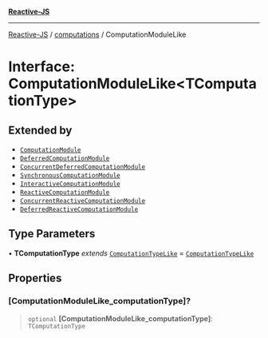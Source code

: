 [**Reactive-JS**](../../README.md)

***

[Reactive-JS](../../README.md) / [computations](../README.md) / ComputationModuleLike

# Interface: ComputationModuleLike\<TComputationType\>

## Extended by

- [`ComputationModule`](ComputationModule.md)
- [`DeferredComputationModule`](DeferredComputationModule.md)
- [`ConcurrentDeferredComputationModule`](ConcurrentDeferredComputationModule.md)
- [`SynchronousComputationModule`](SynchronousComputationModule.md)
- [`InteractiveComputationModule`](InteractiveComputationModule.md)
- [`ReactiveComputationModule`](ReactiveComputationModule.md)
- [`ConcurrentReactiveComputationModule`](ConcurrentReactiveComputationModule.md)
- [`DeferredReactiveComputationModule`](DeferredReactiveComputationModule.md)

## Type Parameters

• **TComputationType** *extends* [`ComputationTypeLike`](ComputationTypeLike.md) = [`ComputationTypeLike`](ComputationTypeLike.md)

## Properties

### \[ComputationModuleLike\_computationType\]?

> `optional` **\[ComputationModuleLike\_computationType\]**: `TComputationType`

